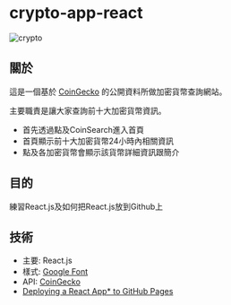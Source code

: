  # crypto-app-react

![crypto](https://i.imgur.com/0COSFj7.png)


## 關於

這是一個基於 [CoinGecko](https://www.coingecko.com/) 的公開資料所做加密貨幣查詢網站。

主要職責是讓大家查詢前十大加密貨幣資訊。
- 首先透過點及CoinSearch進入首頁
- 首頁顯示前十大加密貨幣24小時內相關資訊
- 點及各加密貨幣會顯示該貨幣詳細資訊跟簡介
 
## 目的

練習React.js及如何把React.js放到Github上

## 技術

- 主要: React.js
- 樣式: [Google Font](https://fonts.google.com/specimen/Rubik?hl=zh-tw&query=Rubik)
- API: [CoinGecko](https://www.coingecko.com/)
- [Deploying a React App* to GitHub Pages](https://github.com/gitname/react-gh-pages)

